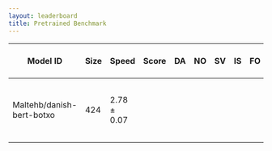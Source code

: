 ```yaml
---
layout: leaderboard
title: Pretrained Benchmark
---
```


<div class="table-wrapper centered">
<table id="pretrained-leaderboard" class="sortable fixed centered small-font">
 <thead>
  <tr>
   <th><span data-toggle="tooltip" data-placement="bottom" data-container="body" title="HuggingFace Hub Model ID">Model ID</span></th>
   <th><span data-toggle="tooltip" data-placement="bottom" data-container="body" title="Model size, in megabytes">Size</span></th>
   <th><span data-toggle="tooltip" data-placement="bottom" data-container="body" title="Model inference speed, in samples per second">Speed</span></th>
   <th id="score-col"><span data-toggle="tooltip" data-placement="bottom" data-container="body" title="ScandEval score - Mean of the language scores">Score</span></th>

   <th><span data-toggle="tooltip" data-placement="bottom" data-container="body" title="Total Danish score - Macro-average across tasks">DA</span></th>
   <th><span data-toggle="tooltip" data-placement="bottom" data-container="body" title="Total Norwegian score - Macro-average across tasks">NO</span></th>
   <th><span data-toggle="tooltip" data-placement="bottom" data-container="body" title="Total Swedish score - Macro-average across tasks">SV</span></th>
   <th><span data-toggle="tooltip" data-placement="bottom" data-container="body" title="Total Icelandic score - Macro-average across tasks">IS</span></th>
   <th><span data-toggle="tooltip" data-placement="bottom" data-container="body" title="Total Faroese score - Macro-average across tasks">FO</span></th>

   <th><span data-toggle="tooltip" data-placement="bottom" data-container="body" title="Total NER tagging score - Macro-average across languages">NER</span></th>
   <th><span data-toggle="tooltip" data-placement="bottom" data-container="body" title="Total POS tagging score - Macro-average across languages">POS</span></th>
   <th><span data-toggle="tooltip" data-placement="bottom" data-container="body" title="Total dependency parsing score - Macro-average across languages">DEP</span></th>
   <th><span data-toggle="tooltip" data-placement="bottom" data-container="body" title="Total classification score - Macro-average across languages">CLF</span></th>

   <th><span data-toggle="tooltip" data-placement="bottom" data-container="body" title="Danish NER tagging - Micro-F1 / Micro-F1 without MISC tags">DaNE</span></th>
   <th><span data-toggle="tooltip" data-placement="bottom" data-container="body" title="Danish POS tagging - Accuracy">DDT-POS</span></th>
   <th><span data-toggle="tooltip" data-placement="bottom" data-container="body" title="Danish dependency parsing - LAS / UAS">DDT-DEP</span></th>
   <th><span data-toggle="tooltip" data-placement="bottom" data-container="body" title="Danish sentiment classification - Macro-F1">AngryTweets</span></th>
   <th><span data-toggle="tooltip" data-placement="bottom" data-container="body" title="Danish sentiment classification - Macro-F1">TwitterSent</span></th>
   <th><span data-toggle="tooltip" data-placement="bottom" data-container="body" title="Danish sentiment classification - Macro-F1">Europarl</span></th>
   <th><span data-toggle="tooltip" data-placement="bottom" data-container="body" title="Danish sentiment classification - Macro-F1">LCC</span></th>
   <th><span data-toggle="tooltip" data-placement="bottom" data-container="body" title="Danish hate speech classification - Macro-F1">DKHate</span></th>

   <th><span data-toggle="tooltip" data-placement="bottom" data-container="body" title="Norwegian Bokmål NER tagging - Micro-F1 / Micro-F1 without MISC tags">NorNE-NB</span></th>
   <th><span data-toggle="tooltip" data-placement="bottom" data-container="body" title="Norwegian Nynorsk NER tagging - Micro-F1 / Micro-F1 without MISC tags">NorNE-NN</span></th>
   <th><span data-toggle="tooltip" data-placement="bottom" data-container="body" title="Norwegian Bokmål POS tagging - Accuracy">NDT-NB-POS</span></th>
   <th><span data-toggle="tooltip" data-placement="bottom" data-container="body" title="Norwegian Nynorsk POS tagging - Accuracy">NDT-NN-POS</span></th>
   <th><span data-toggle="tooltip" data-placement="bottom" data-container="body" title="Norwegian Bokmål dependency parsing - LAS / UAS">NDT-NB-DEP</span></th>
   <th><span data-toggle="tooltip" data-placement="bottom" data-container="body" title="Norwegian Nynorsk dependency parsing - LAS / UAS">NDT-NN-DEP</span></th>
   <th><span data-toggle="tooltip" data-placement="bottom" data-container="body" title="Norwegian sentiment classification - Macro-F1">NoReC</span></th>
   <th><span data-toggle="tooltip" data-placement="bottom" data-container="body" title="Norwegian dialect classification - Macro-F1">NorDial</span></th>

   <th><span data-toggle="tooltip" data-placement="bottom" data-container="body" title="Swedish NER tagging - Micro-F1 / Micro-F1 without MISC tags">SUC3</span></th>
   <th><span data-toggle="tooltip" data-placement="bottom" data-container="body" title="Swedish POS tagging - Accuracy">SDT-POS</span></th>
   <th><span data-toggle="tooltip" data-placement="bottom" data-container="body" title="Swedish dependency parsing - LAS / UAS">SDT-DEP</span></th>
   <th><span data-toggle="tooltip" data-placement="bottom" data-container="body" title="Swedish correct grammar classification - Macro-F1">DaLaJ</span></th>
   <th><span data-toggle="tooltip" data-placement="bottom" data-container="body" title="Swedish immigration sentiment classification - Macro-F1">ABSAbank-Imm</span></th>

   <th><span data-toggle="tooltip" data-placement="bottom" data-container="body" title="Icelandic NER tagging - Micro-F1">MIM-GOLD-NER</span></th>
   <th><span data-toggle="tooltip" data-placement="bottom" data-container="body" title="Icelandic POS tagging - Accuracy">IDT-POS</span></th>
   <th><span data-toggle="tooltip" data-placement="bottom" data-container="body" title="Icelandic dependency parsing - LAS / UAS">IDT-DEP</span></th>
   <th><span data-toggle="tooltip" data-placement="bottom" data-container="body" title="Icelandic sentiment classification - Macro-F1">NoReC-IS</span></th>

   <th><span data-toggle="tooltip" data-placement="bottom" data-container="body" title="Faroese NER tagging - Micro-F1">WikiANN-FO</span></th>
   <th><span data-toggle="tooltip" data-placement="bottom" data-container="body" title="Faroese POS tagging - Accuracy">FDT-POS</span></th>
   <th><span data-toggle="tooltip" data-placement="bottom" data-container="body" title="Faroese dependency parsing - LAS / UAS">FDT-DEP</span></th>
   <th><span data-toggle="tooltip" data-placement="bottom" data-container="body" title="Faroese sentiment classification - Macro-F1">NoReC-FO</span></th>
  </tr>
 </thead>
 <tbody>
   <tr>
    <td>Maltehb/danish-bert-botxo</td> <!-- Model ID -->
    <td class="size">424</td> <!-- Model size -->
    <td class="speed">2.78 ± 0.07</td> <!-- Inference speed -->
    <td class="score"></td> <!-- ScandEval score -->
    <td class="da-score"></td> <!-- Danish score -->
    <td class="no-score"></td> <!-- Norwegian score -->
    <td class="sv-score"></td> <!-- Swedish score -->
    <td class="is-score"></td> <!-- Icelandic score -->
    <td class="fo-score"></td> <!-- Faroese score -->
    <td class="ner-score"></td> <!-- Mean NER score -->
    <td class="pos-score"></td> <!-- Mean POS score -->
    <td class="dep-score"></td> <!-- Mean dependency parsing score -->
    <td class="clf-score"></td> <!-- Mean classification score -->
    <td class="da ner">74.29 ± 0.34 / 77.94 ± 0.41</td> <!-- DaNE -->
    <td class="da pos">97.72 ± 0.03</td> <!-- DDT-POS -->
    <td class="da dep">61.06 ± 0.19 / 63.55 ± 0.19</td> <!-- DDT-DEP -->
    <td class="da clf">61.03 ± 0.53</td> <!-- AngryTweets -->
    <td class="da clf">61.61 ± 0.48</td> <!-- TwitterSent -->
    <td class="da clf">64.02 ± 0.64</td> <!-- Europarl -->
    <td class="da clf">59.19 ± 0.80</td> <!-- LCC -->
    <td class="da clf">70.56 ± 0.57</td> <!-- DKHate -->
    <td class="no ner">77.27 ± 0.22 / 79.72 ± 0.15</td> <!-- NorNE-NB -->
    <td class="no ner">75.54 ± 0.27 / 78.42 ± 0.28</td> <!-- NorNE-NN -->
    <td class="no pos">97.32 ± 0.04</td> <!-- NDT-NB-POS -->
    <td class="no pos">96.47 ± 0.03</td> <!-- NDT-NN-POS -->
    <td class="no dep">79.99 ± 0.36 / 82.25 ± 0.35</td> <!-- NDT-NB-DEP -->
    <td class="no dep">71.15 ± 0.28 / 74.16 ± 0.28</td> <!-- NDT-NN-DEP -->
    <td class="no clf">57.47 ± 2.35</td> <!-- NoReC -->
    <td class="no clf">68.74 ± 1.16</td> <!-- NorDial -->
    <td class="sv ner">71.37 ± 0.15 / 74.52 ± 0.17</td> <!-- SUC3 -->
    <td class="sv pos">91.57 ± 0.05</td> <!-- SDT-POS -->
    <td class="sv dep">44.38 ± 0.21 / 48.61 ± 0.19</td> <!-- SDT-DEP -->
    <td class="sv clf">33.14 ± 0.12</td> <!-- DaLaJ -->
    <td class="sv clf">30.75 ± 0.51</td> <!-- ABSAbank-Imm -->
    <td class="is ner">54.38 ± 0.16 / 47.81 ± 0.20<!-- MIM-GOLD-NER -->
    <td class="is pos">90.79 ± 0.12</td> <!-- IDT-POS -->
    <td class="is dep">77.13 ± 0.31 / 80.53 ± 0.27</td> <!-- IDT-DEP -->
    <td class="is clf">36.81 ± 1.31</td> <!-- NoReC-IS -->
   </tr>
 </tbody>
</table>
</div>
